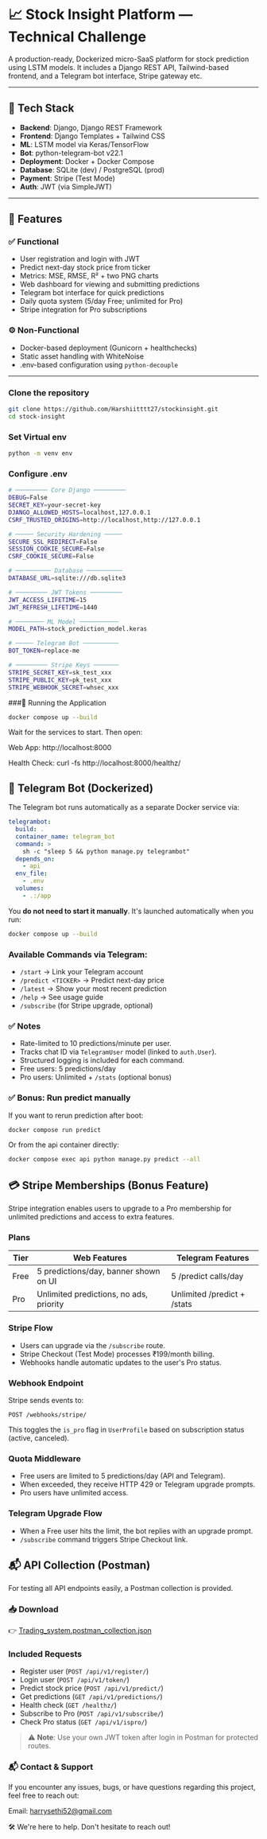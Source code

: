 # 📈 Stock Insight Platform —  Technical Challenge

A production-ready, Dockerized micro-SaaS platform for stock prediction using LSTM models. It includes a Django REST API, Tailwind-based frontend, and a Telegram bot interface, Stripe gateway etc.


---

## 🔧 Tech Stack

- **Backend**: Django, Django REST Framework
- **Frontend**: Django Templates + Tailwind CSS
- **ML**: LSTM model via Keras/TensorFlow
- **Bot**: python-telegram-bot v22.1
- **Deployment**: Docker + Docker Compose
- **Database**: SQLite (dev) / PostgreSQL (prod)
- **Payment**: Stripe (Test Mode)
- **Auth**: JWT (via SimpleJWT)

---

## 🚀 Features

### ✅ Functional

- User registration and login with JWT
- Predict next-day stock price from ticker
- Metrics: MSE, RMSE, R² + two PNG charts
- Web dashboard for viewing and submitting predictions
- Telegram bot interface for quick predictions
- Daily quota system (5/day Free; unlimited for Pro)
- Stripe integration for Pro subscriptions

### ⚙️ Non-Functional

- Docker-based deployment (Gunicorn + healthchecks)
- Static asset handling with WhiteNoise
- .env-based configuration using `python-decouple`

---
### Clone the repository
```bash
git clone https://github.com/Harshiitttt27/stockinsight.git
cd stock-insight
```

### Set Virtual env
```bash
python -m venv env
```

### Configure .env 
```bash
# ───────── Core Django ─────────
DEBUG=False
SECRET_KEY=your-secret-key
DJANGO_ALLOWED_HOSTS=localhost,127.0.0.1
CSRF_TRUSTED_ORIGINS=http://localhost,http://127.0.0.1

# ───── Security Hardening ─────
SECURE_SSL_REDIRECT=False
SESSION_COOKIE_SECURE=False
CSRF_COOKIE_SECURE=False

# ────────── Database ──────────
DATABASE_URL=sqlite:///db.sqlite3

# ───────── JWT Tokens ─────────
JWT_ACCESS_LIFETIME=15
JWT_REFRESH_LIFETIME=1440

# ──────── ML Model ───────────
MODEL_PATH=stock_prediction_model.keras

# ───── Telegram Bot ──────────
BOT_TOKEN=replace-me

# ───────── Stripe Keys ───────
STRIPE_SECRET_KEY=sk_test_xxx
STRIPE_PUBLIC_KEY=pk_test_xxx
STRIPE_WEBHOOK_SECRET=whsec_xxx
```
###🐳 Running the Application
```bash
docker compose up --build
```
Wait for the services to start. Then open:

Web App: http://localhost:8000

Health Check: curl -fs http://localhost:8000/healthz/

## 🤖 Telegram Bot (Dockerized)

The Telegram bot runs automatically as a separate Docker service via:

```yaml
telegrambot:
  build: .
  container_name: telegram_bot
  command: >
    sh -c "sleep 5 && python manage.py telegrambot"
  depends_on:
    - api
  env_file:
    - .env
  volumes:
    - .:/app
```

You **do not need to start it manually**. It's launched automatically when you run:

```bash
docker compose up --build
```

### Available Commands via Telegram:

- `/start` → Link your Telegram account
- `/predict <TICKER>` → Predict next-day price
- `/latest` → Show your most recent prediction
- `/help` → See usage guide
- `/subscribe` (for Stripe upgrade, optional)

### ✅ Notes

- Rate-limited to 10 predictions/minute per user.
- Tracks chat ID via `TelegramUser` model (linked to `auth.User`).
- Structured logging is included for each command.
- Free users: 5 predictions/day  
- Pro users: Unlimited + `/stats` (optional bonus)

### ✅ Bonus: Run predict manually
If you want to rerun prediction after boot:

```bash
docker compose run predict
```

Or from the api container directly:
```bash
docker compose exec api python manage.py predict --all
```


## 💳 Stripe Memberships (Bonus Feature)

Stripe integration enables users to upgrade to a Pro membership for unlimited predictions and access to extra features.

### Plans

| Tier  | Web Features                            | Telegram Features           |
|-------|------------------------------------------|------------------------------|
| Free  | 5 predictions/day, banner shown on UI    | 5 /predict calls/day         |
| Pro   | Unlimited predictions, no ads, priority  | Unlimited /predict + /stats |

### Stripe Flow

- Users can upgrade via the `/subscribe` route.
- Stripe Checkout (Test Mode) processes ₹199/month billing.
- Webhooks handle automatic updates to the user's Pro status.

### Webhook Endpoint

Stripe sends events to:

```
POST /webhooks/stripe/
```

This toggles the `is_pro` flag in `UserProfile` based on subscription status (active, canceled).

### Quota Middleware

- Free users are limited to 5 predictions/day (API and Telegram).
- When exceeded, they receive HTTP 429 or Telegram upgrade prompts.
- Pro users have unlimited access.



### Telegram Upgrade Flow

- When a Free user hits the limit, the bot replies with an upgrade prompt.
- `/subscribe` command triggers Stripe Checkout link.


## 📬 API Collection (Postman)

For testing all API endpoints easily, a Postman collection is provided.

### 📥 Download

👉 [Trading_system.postman_collection.json](Trading_system.postman_collection.json)

### Included Requests

- Register user (`POST /api/v1/register/`)
- Login user (`POST /api/v1/token/`)
- Predict stock price (`POST /api/v1/predict/`)
- Get predictions (`GET /api/v1/predictions/`)
- Health check (`GET /healthz/`)
- Subscribe to Pro (`POST /api/v1/subscribe/`)
- Check Pro status (`GET /api/v1/ispro/`)

> ⚠️ **Note**: Use your own JWT token after login in Postman for protected routes.
> 
### 📬 Contact & Support
If you encounter any issues, bugs, or have questions regarding this project, feel free to reach out:

Email: harrysethi52@gmail.com

🛠 We're here to help. Don't hesitate to reach out!
